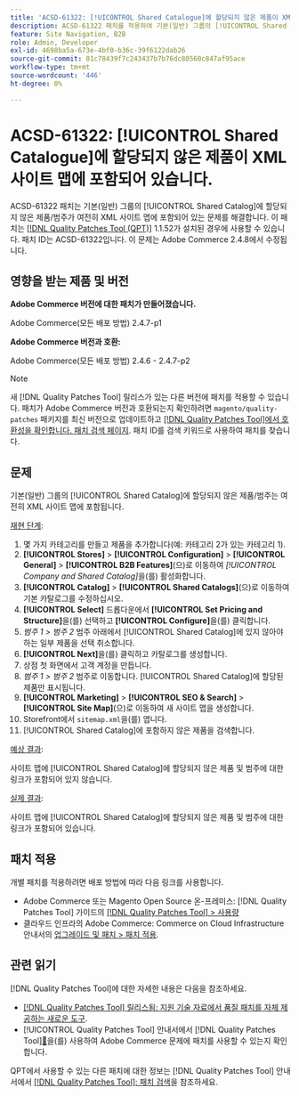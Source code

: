 ```yaml
---
title: 'ACSD-61322: [!UICONTROL Shared Catalogue]에 할당되지 않은 제품이 XML 사이트 맵에 포함되어 있습니다.'
description: ACSD-61322 패치를 적용하여 기본(일반) 그룹의 [!UICONTROL Shared Catalog]에 할당되지 않은 제품/범주가 여전히 XML 사이트 맵에 포함된 Adobe Commerce 문제를 해결합니다.
feature: Site Navigation, B2B
role: Admin, Developer
exl-id: 4698ba5a-673e-4bf0-b36c-39f6122dab26
source-git-commit: 81c78439f7c243437b7b76dc80560c847af95ace
workflow-type: tm+mt
source-wordcount: '446'
ht-degree: 0%

---
```


# ACSD-61322: [!UICONTROL Shared Catalogue]에 할당되지 않은 제품이 XML 사이트 맵에 포함되어 있습니다.

ACSD-61322 패치는 기본(일반) 그룹의 [!UICONTROL Shared Catalog]에 할당되지 않은 제품/범주가 여전히 XML 사이트 맵에 포함되어 있는 문제를 해결합니다. 이 패치는 [[!DNL Quality Patches Tool (QPT)]](https://experienceleague.adobe.com/en/docs/commerce-knowledge-base/kb/announcements/commerce-announcements/magento-quality-patches-released-new-tool-to-self-serve-quality-patches) 1.1.52가 설치된 경우에 사용할 수 있습니다. 패치 ID는 ACSD-61322입니다. 이 문제는 Adobe Commerce 2.4.8에서 수정됩니다.

## 영향을 받는 제품 및 버전

**Adobe Commerce 버전에 대한 패치가 만들어졌습니다.**

Adobe Commerce(모든 배포 방법) 2.4.7-p1

**Adobe Commerce 버전과 호환:**

Adobe Commerce(모든 배포 방법) 2.4.6 - 2.4.7-p2

>[!NOTE]
>
>새 [!DNL Quality Patches Tool] 릴리스가 있는 다른 버전에 패치를 적용할 수 있습니다. 패치가 Adobe Commerce 버전과 호환되는지 확인하려면 `magento/quality-patches` 패키지를 최신 버전으로 업데이트하고 [[!DNL Quality Patches Tool]에서 호환성을 확인합니다. 패치 검색 페이지](https://experienceleague.adobe.com/tools/commerce-quality-patches/index.html). 패치 ID를 검색 키워드로 사용하여 패치를 찾습니다.

## 문제

기본(일반) 그룹의 [!UICONTROL Shared Catalog]에 할당되지 않은 제품/범주는 여전히 XML 사이트 맵에 포함됩니다.

<u>재현 단계</u>:

1. 몇 가지 카테고리를 만들고 제품을 추가합니다(예: 카테고리 2가 있는 카테고리 1).
1. **[!UICONTROL Stores]** > **[!UICONTROL Configuration]** > **[!UICONTROL General]** > **[!UICONTROL B2B Features]**(으)로 이동하여 *[!UICONTROL Company and Shared Catalog]*&#x200B;을(를) 활성화합니다.
1. **[!UICONTROL Catalog]** > **[!UICONTROL Shared Catalogs]**(으)로 이동하여 기본 카탈로그를 수정하십시오.
1. **[!UICONTROL Select]** 드롭다운에서 **[!UICONTROL Set Pricing and Structure]**&#x200B;을(를) 선택하고 **[!UICONTROL Configure]**&#x200B;을(를) 클릭합니다.
1. *범주 1 > 범주 2* 범주 아래에서 [!UICONTROL Shared Catalog]에 있지 않아야 하는 일부 제품을 선택 취소합니다.
1. **[!UICONTROL Next]**&#x200B;을(를) 클릭하고 카탈로그를 생성합니다.
1. 상점 첫 화면에서 고객 계정을 만듭니다.
1. *범주 1 > 범주 2* 범주로 이동합니다. [!UICONTROL Shared Catalog]에 할당된 제품만 표시됩니다.
1. **[!UICONTROL Marketing]** > **[!UICONTROL SEO & Search]** > **[!UICONTROL Site Map]**(으)로 이동하여 새 사이트 맵을 생성합니다.
1. Storefront에서 `sitemap.xml`을(를) 엽니다.
1. [!UICONTROL Shared Catalog]에 포함하지 않은 제품을 검색합니다.

<u>예상 결과</u>:

사이트 맵에 [!UICONTROL Shared Catalog]에 할당되지 않은 제품 및 범주에 대한 링크가 포함되어 있지 않습니다.

<u>실제 결과</u>:

사이트 맵에 [!UICONTROL Shared Catalog]에 할당되지 않은 제품 및 범주에 대한 링크가 포함되어 있습니다.

## 패치 적용

개별 패치를 적용하려면 배포 방법에 따라 다음 링크를 사용합니다.

* Adobe Commerce 또는 Magento Open Source 온-프레미스: [!DNL Quality Patches Tool] 가이드의 [[!DNL Quality Patches Tool] > 사용량](/help/tools/quality-patches-tool/usage.md)
* 클라우드 인프라의 Adobe Commerce: Commerce on Cloud Infrastructure 안내서의 [업그레이드 및 패치 > 패치 적용](https://experienceleague.adobe.com/docs/commerce-cloud-service/user-guide/develop/upgrade/apply-patches.html).

## 관련 읽기

[!DNL Quality Patches Tool]에 대한 자세한 내용은 다음을 참조하세요.

* [[!DNL Quality Patches Tool] 릴리스됨: 지원 기술 자료에서 품질 패치를 자체 제공하는 새로운 도구](https://experienceleague.adobe.com/en/docs/commerce-knowledge-base/kb/announcements/commerce-announcements/magento-quality-patches-released-new-tool-to-self-serve-quality-patches).
* [!UICONTROL Quality Patches Tool] 안내서에서  [!DNL Quality Patches Tool][&#128279;](/help/tools/quality-patches-tool/patches-available-in-qpt/check-patch-for-magento-issue-with-magento-quality-patches.md)을(를) 사용하여 Adobe Commerce 문제에 패치를 사용할 수 있는지 확인합니다.


QPT에서 사용할 수 있는 다른 패치에 대한 정보는 [!DNL Quality Patches Tool] 안내서에서 [[!DNL Quality Patches Tool]: 패치 검색](https://experienceleague.adobe.com/tools/commerce-quality-patches/index.html)을 참조하세요.
